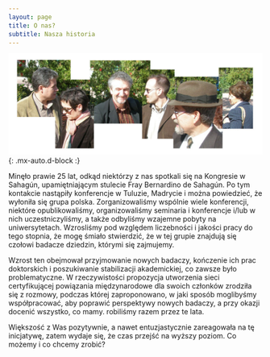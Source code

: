```yaml
---
layout: page
title: O nas?
subtitle: Nasza historia
---
```


![collage](/assets/img/collage.jpg){: .mx-auto.d-block :}


Minęło prawie 25 lat, odkąd niektórzy z nas spotkali się na Kongresie w Sahagún, upamiętniającym stulecie Fray Bernardino de Sahagún. Po tym kontakcie nastąpiły konferencje w Tuluzie, Madrycie i można powiedzieć, że wyłoniła się grupa polska. Zorganizowaliśmy wspólnie wiele konferencji, niektóre opublikowaliśmy, organizowaliśmy seminaria i konferencje i/lub w nich uczestniczyliśmy, a także odbyliśmy wzajemne pobyty na uniwersytetach. Wzrosliśmy pod względem liczebności i jakości pracy do tego stopnia, że ​​mogę śmiało stwierdzić, że w tej grupie znajdują się czołowi badacze dziedzin, którymi się zajmujemy.

Wzrost ten obejmował przyjmowanie nowych badaczy, kończenie ich prac doktorskich i poszukiwanie stabilizacji akademickiej, co zawsze było problematyczne. W rzeczywistości propozycja utworzenia sieci certyfikującej powiązania międzynarodowe dla swoich członków zrodziła się z rozmowy, podczas której zaproponowano, w jaki sposób moglibyśmy współpracować, aby poprawić perspektywy nowych badaczy, a przy okazji docenić wszystko, co mamy. robiliśmy razem przez te lata.

Większość z Was pozytywnie, a nawet entuzjastycznie zareagowała na tę inicjatywę, zatem wydaje się, że czas przejść na wyższy poziom. Co możemy i co chcemy zrobić?

